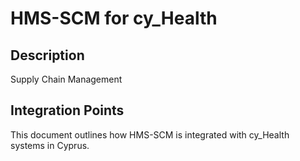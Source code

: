 # HMS-SCM for cy_Health

## Description

Supply Chain Management

## Integration Points

This document outlines how HMS-SCM is integrated with cy_Health systems in Cyprus.

